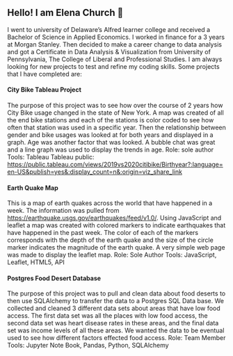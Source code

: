 ## Hello! I am Elena Church 👋
<!--
**ElenaChurch/ElenaChurch** is a ✨ _special_ ✨ repository because its `README.md` (this file) appears on your GitHub profile.

Here are some ideas to get you started:

- 🔭 I’m currently working on ...
- 🌱 I’m currently learning ...
- 👯 I’m looking to collaborate on ...
- 🤔 I’m looking for help with ...
- 💬 Ask me about ...
- 📫 How to reach me: ...
- 😄 Pronouns: ...
- ⚡ Fun fact: ...
-->
I went to university of Delaware’s Alfred learner college and received a Bachelor of Science in Applied Economics. I worked in finance for a 3 years at Morgan Stanley. Then decided to make a career change to data analysis and got a Certificate in Data Analysis & Visualization from University of Pennsylvania, The College of Liberal and Professional Studies. 
I am always looking for new projects to test and refine my coding skills.  Some projects that I have completed are:

#### City Bike Tableau Project
The purpose of this project was to see how over the course of 2 years how City Bike usage changed in the state of New York. A map was created of all the end bike stations and each of the stations is color coded to see how often that station was used in a specific year. Then the relationship between gender and bike usages was looked at for both years and displayed in a graph. Age was another factor that was looked. A bubble chat was great and a line graph was used to display the trends in age. 
Role: sole author 
Tools: Tableau
Tableau public: https://public.tableau.com/views/2019vs2020citibike/Birthyear?:language=en-US&publish=yes&:display_count=n&:origin=viz_share_link

#### Earth Quake Map
This is a map of earth quakes across the world that have happened in a week. The information was pulled from https://earthquake.usgs.gov/earthquakes/feed/v1.0/. Using JavaScript and leaflet a map was created with colored markers to indicate earthquakes that have happened in the past week. The color of each of the markers corresponds with the depth of the earth quake and the size of the circle marker indicates the magnitude of the earth quake. A very simple web page was made to display the leaflet map.
Role: Sole Author 
Tools: JavaScript, Leaflet, HTML5, API 

#### Postgres Food Desert Database
The purpose of this project was to pull and clean data about food deserts to then use SQLAlchemy to transfer the data to a Postgres SQL Data base. We collected and cleaned 3 different data sets about areas that have low food access. The first data set was all the places with low food access, the second data set was heart disease rates in these areas, and the final data set was income levels of all these areas. We wanted the data to be eventual used to see how different factors effected food access. 
Role: Team Member
Tools: Jupyter Note Book, Pandas, Python, SQLAlchemy
